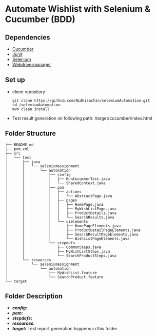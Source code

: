 # Automate Wishlist with Selenium & Cucumber (BDD)

## Dependencies

- [Cucumber](https://github.com/cucumber/cucumber)
- [Junit](https://mvnrepository.com/artifact/junit/junit/4.12)
- [Selenium](https://github.com/SeleniumHQ/selenium)
- [Webdrivermanager](https://github.com/bonigarcia/webdrivermanager)

## Set up

- clone repository
  ```
  git clone https://github.com/Nidhisachan/selemiumAutomation.git
  cd /selemiumAutomation
  mvn clean install
  ```
- Test result generation on following path: /target/cucumber/index.html

## Folder Structure

```
├── README.md
├── pom.xml
├── src
│   └── test
│       ├── java
│       │   └── seleniumassignment
│       │       └── automation
│       │           ├── config
│       │           │   ├── RunCucumberTest.java
│       │           │   └── SharedContext.java
│       │           ├── pom
│       │           │   ├── actions
│       │           │   │   └── AbstractPage.java
│       │           │   ├── pages
│       │           │   │   ├── HomePage.java
│       │           │   │   ├── MyWishListPage.java
│       │           │   │   ├── ProductDetails.java
│       │           │   │   └── SearchResults.java
│       │           │   └── uielements
│       │           │       ├── HomePageElements.java
│       │           │       ├── ProductDetailPageElements.java
│       │           │       ├── SearchResultPageElements.java
│       │           │       └── WishListPageElements.java
│       │           └── stepdefs
│       │               ├── CommonSteps.java
│       │               ├── MyWishListSteps.java
│       │               └── SearchProductSteps.java
│       └── resources
│           └── seleniumassignment
│               └── automation
│                   ├── MyWishList.feature
│                   └── SearchProduct.feature
└── target
```

## Folder Description

- **_config:_**
- **_pom:_**
- **_stepdefs:_**
- **_resources:_**
- **_target:_** Test report generation happens in this folder

